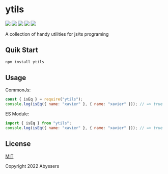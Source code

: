 # ytils

<p align="left">
  <a><img src="https://img.shields.io/github/license/Abyssers/ytils"></a>
  <a><img src="https://img.shields.io/github/workflow/status/Abyssers/ytils/publish"></a>
  <a><img src="https://img.shields.io/github/issues/Abyssers/ytils"></a>
  <a><img src="https://img.shields.io/github/forks/Abyssers/ytils"></a>
  <a><img src="https://img.shields.io/github/stars/Abyssers/ytils"></a>
</p>

A collection of handy utilities for js/ts programing

## Quik Start

```bash
npm install ytils
```

## Usage

CommonJs:

```js
const { isEq } = require("ytils");
console.log(isEq({ name: "xavier" }, { name: "xavier" })); // => true
```

ES Module:

```js
import { isEq } from "ytils";
console.log(isEq({ name: "xavier" }, { name: "xavier" })); // => true
```

## License

[MIT](./LICENSE)

Copyright 2022 Abyssers

